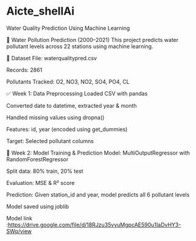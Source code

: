 # Aicte_shellAi
Water Quality Prediction Using Machine Learning

🌊 Water Pollution Prediction (2000–2021)
This project predicts water pollutant levels across 22 stations using machine learning.

📁 Dataset
File: waterqualitypred.csv

Records: 2861

Pollutants Tracked: O2, NO3, NO2, SO4, PO4, CL

✅ Week 1: Data Preprocessing
Loaded CSV with pandas

Converted date to datetime, extracted year & month

Handled missing values using dropna()

Features: id, year (encoded using get_dummies)

Target: Selected pollutant columns

🤖 Week 2: Model Training & Prediction
Model: MultiOutputRegressor with RandomForestRegressor

Split data: 80% train, 20% test

Evaluation: MSE & R² score

Prediction: Given station_id and year, model predicts all 6 pollutant levels

Model saved using joblib

Model link :https://drive.google.com/file/d/18RJzu35vyuMgpcAE590u1IaDvHY3-SWq/view
